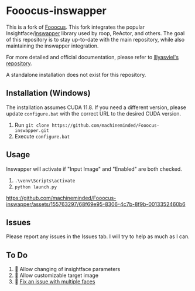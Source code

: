 # Fooocus-inswapper

This is a fork of [Fooocus](https://github.com/lllyasviel/Fooocus).  This fork integrates the popular Insightface/[inswapper](https://github.com/haofanwang/inswapper) library used by roop, ReActor, and others.  The goal of this repository is to stay up-to-date with the main repository, while also maintaining the inswapper integration.

For more detailed and official documentation, please refer to [lllyasviel's repository](https://github.com/lllyasviel/Fooocus).

A standalone installation does not exist for this repository.

## Installation (Windows)

The installation assumes CUDA 11.8.  If you need a different version, please update `configure.bat` with the correct URL to the desired CUDA version.

1. Run `git clone https://github.com/machineminded/Fooocus-inswapper.git`
2. Execute `configure.bat`

## Usage

Inswapper will activate if "Input Image" and "Enabled" are both checked.

1. `.\venv\Scripts\activate`
2. `python launch.py`

https://github.com/machineminded/Fooocus-inswapper/assets/155763297/68f69e95-8306-4c7b-8f9b-0013352460b6

## Issues

Please report any issues in the Issues tab.  I will try to help as much as I can.

## To Do

1. 🚀 Allow changing of insightface parameters
2. 🚀 Allow customizable target image
3. 🐛 [Fix an issue with multiple faces](https://github.com/machineminded/Fooocus-inswapper/issues/2)
